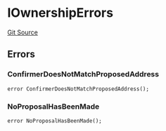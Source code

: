 # IOwnershipErrors
[Git Source](https://github.com/thrackle-io/tron/blob/cc8b8345c329b2556fa21578401d762291784e46/src/common/IErrors.sol)


## Errors
### ConfirmerDoesNotMatchProposedAddress

```solidity
error ConfirmerDoesNotMatchProposedAddress();
```

### NoProposalHasBeenMade

```solidity
error NoProposalHasBeenMade();
```

